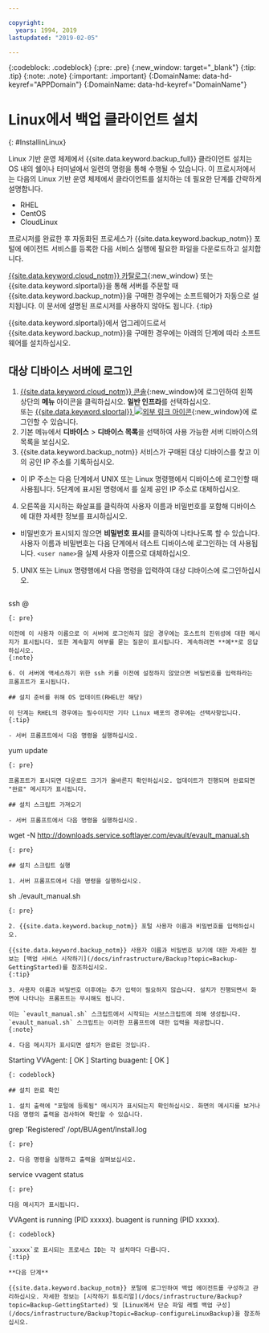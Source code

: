 ```yaml
---

copyright:
  years: 1994, 2019
lastupdated: "2019-02-05"

---
```

{:codeblock: .codeblock}
{:pre: .pre}
{:new_window: target="_blank"}
{:tip: .tip}
{:note: .note}
{:important: .important}
{:DomainName: data-hd-keyref="APPDomain"}
{:DomainName: data-hd-keyref="DomainName"}

# Linux에서 백업 클라이언트 설치
{: #InstallinLinux}

Linux 기반 운영 체제에서 {{site.data.keyword.backup_full}} 클라이언트 설치는 OS 내의 쉘이나 터미널에서 일련의 명령을 통해 수행될 수 있습니다. 이 프로시저에서는 다음의 Linux 기반 운영 체제에서 클라이언트를 설치하는 데 필요한 단계를 간략하게 설명합니다.

- RHEL
- CentOS
- CloudLinux

프로시저를 완료한 후 자동화된 프로세스가 {{site.data.keyword.backup_notm}} 포털에 에이전트 서비스를 등록한 다음 서비스 실행에 필요한 파일을 다운로드하고 설치합니다.

[{{site.data.keyword.cloud_notm}} 카탈로그](https://{DomainName}/catalog/){:new_window} 또는 {{site.data.keyword.slportal}}을 통해 서버를 주문할 때 {{site.data.keyword.backup_notm}}을 구매한 경우에는 소프트웨어가 자동으로 설치됩니다. 이 문서에 설명된 프로시저를 사용하지 않아도 됩니다.
{:tip}

{{site.data.keyword.slportal}}에서 업그레이드로서 {{site.data.keyword.backup_notm}}을 구매한 경우에는 아래의 단계에 따라 소프트웨어를 설치하십시오.

## 대상 디바이스 서버에 로그인

1. [{{site.data.keyword.cloud_notm}} 콘솔](https://{DomainName}/){:new_window}에 로그인하여 왼쪽 상단의 **메뉴** 아이콘을 클릭하십시오. **일반 인프라**를 선택하십시오.<br/>
 또는 [{{site.data.keyword.slportal}} ![외부 링크 아이콘](../../icons/launch-glyph.svg "외부 링크 아이콘")](https://control.softlayer.com/){:new_window}에 로그인할 수 있습니다.
2. 기본 메뉴에서 **디바이스** > **디바이스 목록**을 선택하여 사용 가능한 서버 디바이스의 목록을 보십시오.
3. {{site.data.keyword.backup_notm}} 서비스가 구매된 대상 디바이스를 찾고 이의 공인 IP 주소를 기록하십시오.
  - 이 IP 주소는 다음 단계에서 UNIX 또는 Linux 명령행에서 디바이스에 로그인할 때 사용됩니다. 5단계에 표시된 명령에서 <publicIpAddress>를 실제 공인 IP 주소로 대체하십시오.
4. 오른쪽을 지시하는 화살표를 클릭하여 사용자 이름과 비밀번호를 포함해 디바이스에 대한 자세한 정보를 표시하십시오.
  - 비밀번호가 표시되지 않으면 **비밀번호 표시**를 클릭하여 나타나도록 할 수 있습니다. 사용자 이름과 비밀번호는 다음 단계에서 테스트 디바이스에 로그인하는 데 사용됩니다. `<user name>`을 실제 사용자 이름으로 대체하십시오.
5. UNIX 또는 Linux 명령행에서 다음 명령을 입력하여 대상 디바이스에 로그인하십시오.
   ```
  ssh <user name>@<publicIpAddress>
   ```
   {: pre}

   이전에 이 사용자 이름으로 이 서버에 로그인하지 않은 경우에는 호스트의 진위성에 대한 메시지가 표시됩니다. 또한 계속할지 여부를 묻는 질문이 표시됩니다. 계속하려면 **예**로 응답하십시오.
   {:note}

6. 이 서버에 액세스하기 위한 ssh 키를 이전에 설정하지 않았으면 비밀번호를 입력하라는 프롬프트가 표시됩니다.

## 설치 준비를 위해 OS 업데이트(RHEL만 해당)

이 단계는 RHEL의 경우에는 필수이지만 기타 Linux 배포의 경우에는 선택사항입니다.
{:tip}

- 서버 프롬프트에서 다음 명령을 실행하십시오.
  ```
  yum update
  ```
  {: pre}

  프롬프트가 표시되면 다운로드 크기가 올바른지 확인하십시오. 업데이트가 진행되며 완료되면 "완료" 메시지가 표시됩니다.

## 설치 스크립트 가져오기

- 서버 프롬프트에서 다음 명령을 실행하십시오.
  ```
  wget -N http://downloads.service.softlayer.com/evault/evault_manual.sh
  ```
  {: pre}

## 설치 스크립트 실행

1. 서버 프롬프트에서 다음 명령을 실행하십시오.
   ```
  sh ./evault_manual.sh
   ```
   {: pre}

2. {{site.data.keyword.backup_notm}} 포털 사용자 이름과 비밀번호를 입력하십시오.

   {{site.data.keyword.backup_notm}} 사용자 이름과 비밀번호 보기에 대한 자세한 정보는 [백업 서비스 시작하기](/docs/infrastructure/Backup?topic=Backup-GettingStarted)를 참조하십시오.
   {:tip}

3. 사용자 이름과 비밀번호 이후에는 추가 입력이 필요하지 않습니다. 설치가 진행되면서 화면에 나타나는 프롬프트는 무시해도 됩니다.

   이는 `evault_manual.sh` 스크립트에서 시작되는 서브스크립트에 의해 생성됩니다. `evault_manual.sh` 스크립트는 이러한 프롬프트에 대한 입력을 제공합니다.
   {:note}

4. 다음 메시지가 표시되면 설치가 완료된 것입니다.

   ```
  Starting VVAgent: [  OK  ]
   Starting buagent: [  OK  ]
   ```
   {: codeblock}

## 설치 완료 확인

1. 설치 출력에 "포털에 등록됨" 메시지가 표시되는지 확인하십시오. 화면의 메시지를 보거나 다음 명령의 출력을 검사하여 확인할 수 있습니다.
   ```
  grep 'Registered'  /opt/BUAgent/Install.log
   ```
   {: pre}

2. 다음 명령을 실행하고 출력을 살펴보십시오.
   ```
  service vvagent status
   ```
   {: pre}

   다음 메시지가 표시됩니다.
   ```
  VVAgent is running (PID xxxxx).
   buagent is running (PID xxxxx).
   ```
   {: codeblock}

  `xxxxx`로 표시되는 프로세스 ID는 각 설치마다 다릅니다.
  {:tip}

**다음 단계**

{{site.data.keyword.backup_notm}} 포털에 로그인하여 백업 에이전트를 구성하고 관리하십시오. 자세한 정보는 [시작하기 튜토리얼](/docs/infrastructure/Backup?topic=Backup-GettingStarted) 및 [Linux에서 단순 파일 레벨 백업 구성](/docs/infrastructure/Backup?topic=Backup-configureLinuxBackup)을 참조하십시오.
